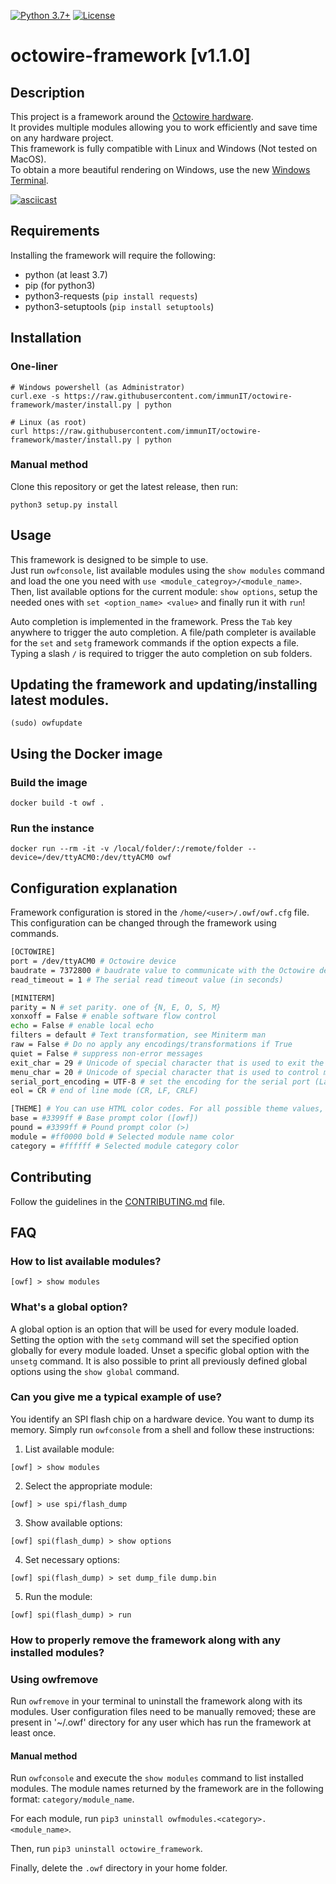 [![Python 3.7+](https://img.shields.io/badge/python-v3.7+-blue.svg)](https://www.python.org/) [![License](https://img.shields.io/badge/License-Apache%202.0-blue.svg)](LICENSE)

# octowire-framework [v1.1.0]

## Description

This project is a framework around the [Octowire hardware]().  
It provides multiple modules allowing you to work efficiently and save time on any hardware project.  
This framework is fully compatible with Linux and Windows (Not tested on MacOS).  
To obtain a more beautiful rendering on Windows, use the new [Windows Terminal](https://www.microsoft.com/fr-ch/p/windows-terminal/9n0dx20hk701).

[![asciicast](https://asciinema.org/a/359173.svg)](https://asciinema.org/a/359173)

## Requirements

Installing the framework will require the following: 
 - python (at least 3.7)
 - pip (for python3)
 - python3-requests (`pip install requests`)
 - python3-setuptools (`pip install setuptools`)

## Installation

### One-liner

```
# Windows powershell (as Administrator)
curl.exe -s https://raw.githubusercontent.com/immunIT/octowire-framework/master/install.py | python

# Linux (as root)
curl https://raw.githubusercontent.com/immunIT/octowire-framework/master/install.py | python
```


### Manual method

Clone this repository or get the latest release, then run:

```
python3 setup.py install
```

## Usage

This framework is designed to be simple to use.  
Just run `owfconsole`, list available modules using the `show modules` command and load the one you need with `use <module_categroy>/<module_name>`.  
Then, list available options for the current module: `show options`, setup the needed ones with `set <option_name> <value>` and finally run it with `run`!

Auto completion is implemented in the framework. Press the `Tab` key anywhere to trigger the auto completion.
A file/path completer is available for the `set` and `setg` framework commands if the option expects a file.
Typing a slash `/` is required to trigger the auto completion on sub folders.

## Updating the framework and updating/installing latest modules.

```
(sudo) owfupdate
```

## Using the Docker image

### Build the image

```
docker build -t owf .
```

### Run the instance

```
docker run --rm -it -v /local/folder/:/remote/folder --device=/dev/ttyACM0:/dev/ttyACM0 owf
```

## Configuration explanation

Framework configuration is stored in the `/home/<user>/.owf/owf.cfg` file.  
This configuration can be changed through the framework using commands.

```bash
[OCTOWIRE]
port = /dev/ttyACM0 # Octowire device
baudrate = 7372800 # baudrate value to communicate with the Octowire device
read_timeout = 1 # The serial read timeout value (in seconds) 

[MINITERM]
parity = N # set parity. one of {N, E, O, S, M}
xonxoff = False # enable software flow control
echo = False # enable local echo
filters = default # Text transformation, see Miniterm man
raw = False # Do no apply any encodings/transformations if True
quiet = False # suppress non-error messages
exit_char = 29 # Unicode of special character that is used to exit the application, default ctrl+] (29)
menu_char = 20 # Unicode of special character that is used to control miniterm (menu), default ctrl+t (20)
serial_port_encoding = UTF-8 # set the encoding for the serial port (Latin1, UTF-8, ...)
eol = CR # end of line mode (CR, LF, CRLF)

[THEME] # You can use HTML color codes. For all possible theme values, see prompt_toolkit manual https://python-prompt-toolkit.readthedocs.io/en/master/pages/advanced_topics/styling.html#style-strings
base = #3399ff # Base prompt color ([owf])
pound = #3399ff # Pound prompt color (>)
module = #ff0000 bold # Selected module name color
category = #ffffff # Selected module category color
```

## Contributing

Follow the guidelines in the [CONTRIBUTING.md](CONTRIBUTING.md) file.

## FAQ

### How to list available modules?

```[owf] > show modules```

### What's a global option?

A global option is an option that will be used for every module loaded.
Setting the option with the `setg` command will set the specified option globally for every module loaded.
Unset a specific global option with the `unsetg` command.
It is also possible to print all previously defined global options using the `show global` command.

### Can you give me a typical example of use?

You identify an SPI flash chip on a hardware device. You want to dump its memory.
Simply run `owfconsole` from a shell and follow these instructions:

1. List available module:

```[owf] > show modules```

2. Select the appropriate module:

```[owf] > use spi/flash_dump```

3. Show available options:

```[owf] spi(flash_dump) > show options```

4. Set necessary options:

```[owf] spi(flash_dump) > set dump_file dump.bin```

5. Run the module:

```[owf] spi(flash_dump) > run```

### How to properly remove the framework along with any installed modules?

### Using owfremove

Run `owfremove` in your terminal to uninstall the framework along with its modules.
User configuration files need to be manually removed; these are present in '~/.owf' directory for any user which has run the framework at least once.

#### Manual method

Run `owfconsole` and execute the `show modules` command to list installed modules.
The module names returned by the framework are in the following format: `category/module_name`.

For each module, run `pip3 uninstall owfmodules.<category>.<module_name>`.

Then, run `pip3 uninstall octowire_framework`.

Finally, delete the `.owf` directory in your home folder.
